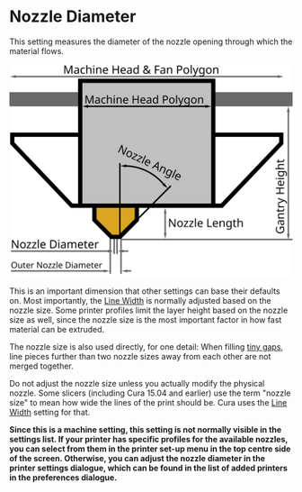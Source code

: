 Nozzle Diameter
====
This setting measures the diameter of the nozzle opening through which the material flows.

![Dimensions of the print head](../images/head_dimensions.svg)

This is an important dimension that other settings can base their defaults on. Most importantly, the [Line Width](../resolution/line_width.md) is normally adjusted based on the nozzle size. Some printer profiles limit the layer height based on the nozzle size as well, since the nozzle size is the most important factor in how fast material can be extruded.

The nozzle size is also used directly, for one detail: When filling [tiny gaps](../shell/fill_perimeter_gaps.md), line pieces further than two nozzle sizes away from each other are not merged together.

Do not adjust the nozzle size unless you actually modify the physical nozzle. Some slicers (including Cura 15.04 and earlier) use the term "nozzle size" to mean how wide the lines of the print should be. Cura uses the [Line Width](../resolution/line_width.md) setting for that.

**Since this is a machine setting, this setting is not normally visible in the settings list. If your printer has specific profiles for the available nozzles, you can select from them in the printer set-up menu in the top centre side of the screen. Otherwise, you can adjust the nozzle diameter in the printer settings dialogue, which can be found in the list of added printers in the preferences dialogue.**